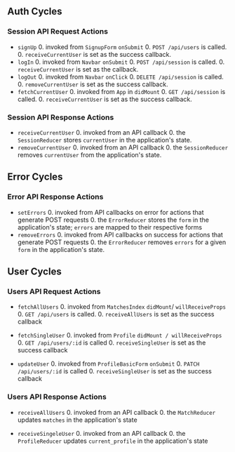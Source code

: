 ## Auth Cycles

### Session API Request Actions

* `signUp`
  0. invoked from `SignupForm` `onSubmit`
  0. `POST /api/users` is called.
  0. `receiveCurrentUser` is set as the success callback.
* `logIn`
  0. invoked from `Navbar` `onSubmit`
  0. `POST /api/session` is called.
  0. `receiveCurrentUser` is set as the callback.
* `logOut`
  0. invoked from `Navbar` `onClick`
  0. `DELETE /api/session` is called.
  0. `removeCurrentUser` is set as the success callback.
* `fetchCurrentUser`
  0. invoked from `App` in `didMount`
  0. `GET /api/session` is called.
  0. `receiveCurrentUser` is set as the success callback.

### Session API Response Actions

* `receiveCurrentUser`
  0. invoked from an API callback
  0. the `SessionReducer` stores `currentUser` in the application's state.
* `removeCurrentUser`
  0. invoked from an API callback
  0. the `SessionReducer` removes `currentUser` from the application's state.

## Error Cycles

### Error API Response Actions
* `setErrors`
  0. invoked from API callbacks on error for actions that generate POST requests
  0. the `ErrorReducer` stores the `form` in the application's state; `errors` are mapped to their respective forms
* `removeErrors`
  0. invoked from API callbacks on success for actions that generate POST requests
  0. the `ErrorReducer` removes `errors` for a given `form` in the application's state.

## User Cycles

### Users API Request Actions
* `fetchAllUsers`
  0. invoked from `MatchesIndex` `didMount`/ `willReceiveProps`
  0. `GET /api/users` is called.
  0. `receiveAllUsers` is set as the success callback

* `fetchSingleUser`
  0. invoked from `Profile` `didMount / willReceiveProps`
  0. `GET /api/users/:id` is called
  0. `receiveSingleUser` is set as the success callback

* `updateUser`
  0. invoked from `ProfileBasicForm` `onSubmit`
  0. `PATCH /api/users/:id` is called
  0. `receiveSingleUser` is set as the success callback


### Users API Response Actions
* `receiveAllUsers`
  0. invoked from an API callback
  0. the `MatchReducer` updates `matches` in the application's state

* `receiveSingeleUser`
  0. invoked from an API callback
  0. the `ProfileReducer` updates `current_profile` in the application's state
